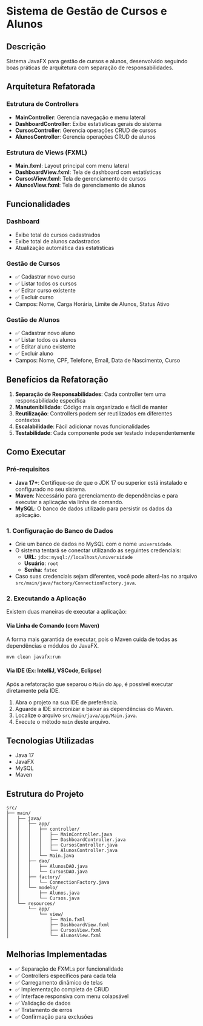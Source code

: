 # Sistema de Gestão de Cursos e Alunos

## Descrição
Sistema JavaFX para gestão de cursos e alunos, desenvolvido seguindo boas práticas de arquitetura com separação de responsabilidades.

## Arquitetura Refatorada

### Estrutura de Controllers
- **MainController**: Gerencia navegação e menu lateral
- **DashboardController**: Exibe estatísticas gerais do sistema
- **CursosController**: Gerencia operações CRUD de cursos
- **AlunosController**: Gerencia operações CRUD de alunos

### Estrutura de Views (FXML)
- **Main.fxml**: Layout principal com menu lateral
- **DashboardView.fxml**: Tela de dashboard com estatísticas
- **CursosView.fxml**: Tela de gerenciamento de cursos
- **AlunosView.fxml**: Tela de gerenciamento de alunos

## Funcionalidades

### Dashboard
- Exibe total de cursos cadastrados
- Exibe total de alunos cadastrados
- Atualização automática das estatísticas

### Gestão de Cursos
- ✅ Cadastrar novo curso
- ✅ Listar todos os cursos
- ✅ Editar curso existente
- ✅ Excluir curso
- Campos: Nome, Carga Horária, Limite de Alunos, Status Ativo

### Gestão de Alunos
- ✅ Cadastrar novo aluno
- ✅ Listar todos os alunos
- ✅ Editar aluno existente
- ✅ Excluir aluno
- Campos: Nome, CPF, Telefone, Email, Data de Nascimento, Curso

## Benefícios da Refatoração

1. **Separação de Responsabilidades**: Cada controller tem uma responsabilidade específica
2. **Manutenibilidade**: Código mais organizado e fácil de manter
3. **Reutilização**: Controllers podem ser reutilizados em diferentes contextos
4. **Escalabilidade**: Fácil adicionar novas funcionalidades
5. **Testabilidade**: Cada componente pode ser testado independentemente

## Como Executar

### Pré-requisitos
- **Java 17+**: Certifique-se de que o JDK 17 ou superior está instalado e configurado no seu sistema.
- **Maven**: Necessário para gerenciamento de dependências e para executar a aplicação via linha de comando.
- **MySQL**: O banco de dados utilizado para persistir os dados da aplicação.

### 1. Configuração do Banco de Dados
- Crie um banco de dados no MySQL com o nome `universidade`.
- O sistema tentará se conectar utilizando as seguintes credenciais:
  - **URL**: `jdbc:mysql://localhost/universidade`
  - **Usuário**: `root`
  - **Senha**: `fatec`
- Caso suas credenciais sejam diferentes, você pode alterá-las no arquivo `src/main/java/factory/ConnectionFactory.java`.

### 2. Executando a Aplicação

Existem duas maneiras de executar a aplicação:

#### Via Linha de Comando (com Maven)
A forma mais garantida de executar, pois o Maven cuida de todas as dependências e módulos do JavaFX.
```bash
mvn clean javafx:run
```

#### Via IDE (Ex: IntelliJ, VSCode, Eclipse)
Após a refatoração que separou o `Main` do `App`, é possível executar diretamente pela IDE.
1. Abra o projeto na sua IDE de preferência.
2. Aguarde a IDE sincronizar e baixar as dependências do Maven.
3. Localize o arquivo `src/main/java/app/Main.java`.
4. Execute o método `main` deste arquivo.

## Tecnologias Utilizadas

- Java 17
- JavaFX
- MySQL
- Maven

## Estrutura do Projeto

```
src/
├── main/
│   ├── java/
│   │   ├── app/
│   │   │   ├── controller/
│   │   │   │   ├── MainController.java
│   │   │   │   ├── DashboardController.java
│   │   │   │   ├── CursosController.java
│   │   │   │   └── AlunosController.java
│   │   │   └── Main.java
│   │   ├── dao/
│   │   │   ├── AlunosDAO.java
│   │   │   └── CursosDAO.java
│   │   ├── factory/
│   │   │   └── ConnectionFactory.java
│   │   └── modelo/
│   │       ├── Alunos.java
│   │       └── Cursos.java
│   └── resources/
│       └── app/
│           └── view/
│               ├── Main.fxml
│               ├── DashboardView.fxml
│               ├── CursosView.fxml
│               └── AlunosView.fxml
```

## Melhorias Implementadas

- ✅ Separação de FXMLs por funcionalidade
- ✅ Controllers específicos para cada tela
- ✅ Carregamento dinâmico de telas
- ✅ Implementação completa de CRUD
- ✅ Interface responsiva com menu colapsável
- ✅ Validação de dados
- ✅ Tratamento de erros
- ✅ Confirmação para exclusões

